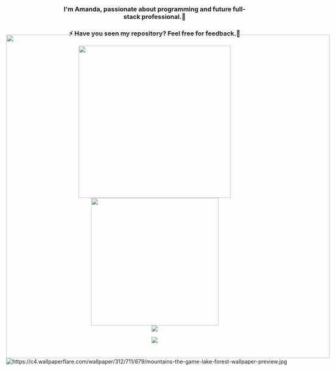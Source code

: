 <!DOCTYPE html>
<html>
<body>

<div  style="position:absolute; top:150px; left:90px;">
<a>
<img align="center" width="850" src="https://readme-typing-svg.herokuapp.com?color=%23C8F715&center=verdade&vCenter=&height=70&lines=%3CHello+World!%2F%3E+%F0%9F%A5%B0;%3CWelcome+to+my+profile%2F%3E"/>

<img src="https://c4.wallpaperflare.com/wallpaper/312/711/679/mountains-the-game-lake-forest-wallpaper-preview.jpg" alt="https://c4.wallpaperflare.com/wallpaper/312/711/679/mountains-the-game-lake-forest-wallpaper-preview.jpg" />
</a>
</div>



<div align="center"><h3>I'm Amanda, passionate about programming and future full-stack professional.🥰</h3></div>
   
<div align="center"><h3>⚡ Have you seen my repository? Feel free for feedback.💬</h3></div>

<div align="center">
<a href="https://github.com/AmandaOliveira0212/github-readme-stats">
  <img align="center" width="400"  src="https://github-readme-stats.vercel.app/api?username=AmandaOliveira0212&theme=radical&show_icons=true&card_width=" />
</a>
<a href="https://github.com/AmandaOliveira0212/convoychat">
  <img align="center" width="335"  src="https://github-readme-stats.vercel.app/api/top-langs/?username=AmandaOliveira0212&layout=compact&theme=radical" />
</a>
</div>

<div align="center">
<a href="https://github.com/AmandaOliveira0212/streak-stats">
  <img align="center"src="http://github-readme-streak-stats.herokuapp.com?user=AmandaOliveira0212&theme=great-gatsby&hide_border=true&date_format=M%20j%5B%2C%20Y%5D&background=920632" />
</a>
<P></P>
</div>

<div align="center">
<img src="https://komarev.com/ghpvc/?username=AmandaOliveira0212&&style=flat-square" align="center" />
<P></P>
</div>

</body>
</html>

